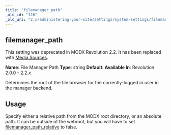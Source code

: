 ```yaml
---
title: "filemanager_path"
_old_id: "126"
_old_uri: "2.x/administering-your-site/settings/system-settings/filemanager_path"
---
```


## filemanager\_path

This setting was deprecated in MODX Revolution 2.2. It has been replaced with [Media Sources](building-sites/media-sources).

**Name**: File Manager Path
**Type**: string
**Default**:
**Available In**: Revolution 2.0.0 - 2.2.x

Determines the root of the file browser for the currently-logged in user in the manager backend.

## Usage

Specify either a relative path from the MODX root directory, or an absolute path. It can be outside of the webroot, but you will have to set [filemanager\_path\_relative](building-sites/settings/filemanager_path_relative "filemanager_path_relative") to false.
